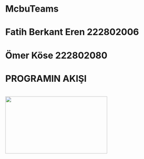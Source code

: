 # McbuTeams
# Fatih Berkant Eren 222802006
# Ömer Köse 222802080

#                       PROGRAMIN AKIŞI
# <img src="file:///C:/Users/asii_/OneDrive/Masa%C3%BCst%C3%BC/resim.jpg" width="320" height="180">
